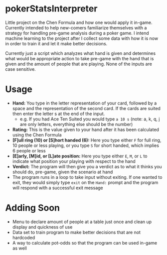# pokerStatsInterpreter
Little project on the Chen Formula and how one would apply it in-game. Currently intended to help new-comers familiarize themselves with a strategy for handling pre-game analysis during a poker game. I intend machine learning to the project after I collect some data with how it is now in order to train it and let it make better decisions.

Currently just a script which analyzes what hand is given and determines what would be appropriate action to take pre-game with the hand that is given and the amount of people that are playing. None of the inputs are case sensitive.

# Usage
 - **Hand:** You type in the letter representation of your card, followed by a space and the representation of the second card. If the cards are suited then enter the letter s at the end of the input.
    - e.g. If you had Ace Ten Suited you would type ```a 10 s``` (note: a, k, q, j are only letters, everything else should be the number)
 - **Rating:** This is the value given to your hand after it has been calculated using the Chen Formula
 - **[F]ull ring (10) or [S]hort handed (6):** Here you type either ```F``` for full ring, 10 people or less playing, or you type ```S``` for short handed, which implies 6 people or less
 - **[E]arly, [M]id, or [L]ate position:** Here you type either ```E```, ```M```, or ```L``` to indicate what position your playing with respect to the hand
 - **Verdict:** The program will then give you a verdict as to what it thinks you should do, pre-game, given the scenario at hand
 - The program runs in a loop to take input without exiting. If one wanted to exit, they would simply type ```exit``` on the ```Hand:``` prompt and the program will respond with a successful exit message

# Adding Soon
- Menu to declare amount of people at a table just once and clean up display and quickness of use
- Data set to train program to make better decisions that are not hardcoded
- A way to calculate pot-odds so that the program can be used in-game as well

